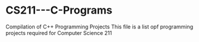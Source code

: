 # CS211---C-Programs
Compilation of C++ Programming Projects
This file is a list opf programming projects required for Computer Science 211
